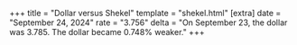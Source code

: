 +++
title = "Dollar versus Shekel"
template = "shekel.html"
[extra]
date = "September 24, 2024"
rate = "3.756"
delta = "On September 23, the dollar was 3.785. The dollar became 0.748% weaker."
+++
